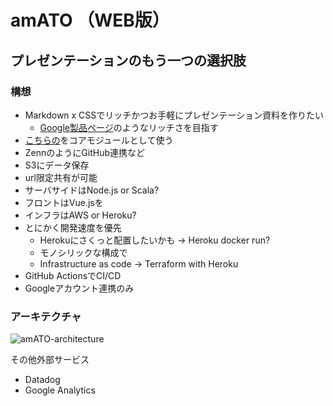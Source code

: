 # amATO （WEB版）
## プレゼンテーションのもう一つの選択肢

### 構想
- Markdown x CSSでリッチかつお手軽にプレゼンテーション資料を作りたい
    - [Google製品ページ](https://store.google.com/jp/product/pixel_5)のようなリッチさを目指す
- [こちらの](https://github.com/uehr/amato)をコアモジュールとして使う
- ZennのようにGitHub連携など
- S3にデータ保存
- url限定共有が可能
- サーバサイドはNode.js or Scala?
- フロントはVue.jsを
- インフラはAWS or Heroku?
- とにかく開発速度を優先
    - Herokuにさくっと配置したいかも → Heroku docker run?
    - モノシリックな構成で
    - Infrastructure as code → Terraform with Heroku
- GitHub ActionsでCI/CD
- Googleアカウント連携のみ

### アーキテクチャ
![amATO-architecture](https://user-images.githubusercontent.com/26696733/96468667-51e7a880-1267-11eb-96b2-125cd5a0dea7.png)

その他外部サービス
- Datadog
- Google Analytics
